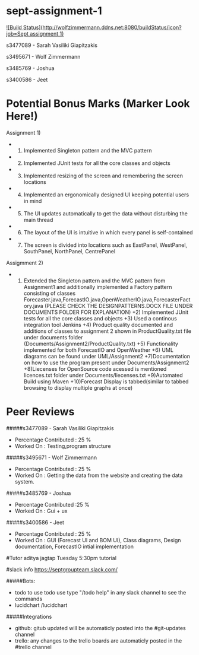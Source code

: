# sept-assignment-1
[![Build Status](http://wolfzimmermann.ddns.net:8080/buildStatus/icon?job=Sept assignment 1)](http://wolfzimmermann.ddns.net:8080/job/Sept%20assignment%201/)

s3477089 - Sarah Vasiliki Giapitzakis

s3495671 - Wolf Zimmermann

s3485769 - Joshua

s3400586 - Jeet

# Potential Bonus Marks (Marker Look Here!)

Assignment 1)

+ 1) Implemented Singleton pattern and the MVC pattern
+ 2) Implemented JUnit tests for all the core classes and objects
+ 3) Implemented resizing of the screen and remembering the screen locations
+ 4) Implemented an ergonomically designed UI keeping potential users in mind
+ 5) The UI updates automatically to get the data without disturbing the main thread
+ 6) The layout of the UI is intuitive in which every panel is self-contained
+ 7) The screen is divided into locations such as EastPanel, WestPanel, SouthPanel, NorthPanel, CentrePanel

Assigmment 2)
+ 1) Extended the Singleton pattern and the MVC pattern from Assignment1 and additionally 
	implemented a Factory pattern consisting of classes 	Forecaster.java,ForecastIO.java,OpenWeatherIO.java,ForecasterFactory.java
	(PLEASE CHECK THE DESIGNPATTERNS.DOCX FILE UNDER DOCUMENTS FOLDER FOR EXPLANATION)
+2) Implemented JUnit tests for all the core classes and objects
+3) Used a continous integration tool Jenkins
+4) Product quality documented and additions of classes to assignment 2 shown in ProductQuality.txt
	file under documents folder (Documents/Assignment2/ProductQuality.txt)
+5) Functionality implemented for both ForecastIO and OpenWeather
+6) UML diagrams can be found under UML/Assignment2
+7)Documentation on how to use the program present under Documents/Assignment2
+8)Liecenses for OpenSource code acessed is mentioned licences.txt folder under Documents/liecenses.txt
+9)Automated Build using Maven
+10)Forecast Display is tabbed(similar to tabbed browsing to display multiple graphs at once)


# Peer Reviews
#####s3477089 - Sarah Vasiliki Giapitzakis
+ Percentage Contributed : 25 %
+ Worked On : Testing,program structure

#####s3495671 - Wolf Zimmermann
+ Percentage Contributed : 25 %
+ Worked On : Getting the data from the website and creating the data system.

#####s3485769 - Joshua
+ Percentage Contributed :25 %
+ Worked On : Gui + ux

#####s3400586 - Jeet
+ Percentage Contributed : 25 %
+ Worked On : GUI (Forecast UI and BOM UI), Class diagrams, Design documentation, ForecastIO intial implementation

#Tutor
aditya jagtap
Tuesday 5:30pm tutorial

#slack info
https://septgroupteam.slack.com/

#####Bots:
+ todo to use todo use type "/todo help" in any slack channel to see the commands
+ lucidchart /lucidchart

#####Integrations
+ github: gitub updated will be automaticly posted into the #git-updates channel
+ trello: any changes to the trello boards are automaticly posted in the #trello channel
